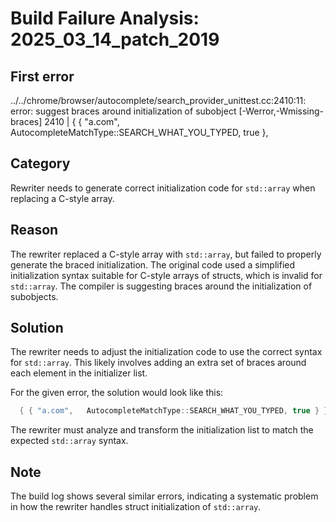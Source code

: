 # Build Failure Analysis: 2025_03_14_patch_2019

## First error

../../chrome/browser/autocomplete/search_provider_unittest.cc:2410:11: error: suggest braces around initialization of subobject [-Werror,-Wmissing-braces]
 2410 |       { { "a.com",   AutocompleteMatchType::SEARCH_WHAT_YOU_TYPED, true },

## Category
Rewriter needs to generate correct initialization code for `std::array` when replacing a C-style array.

## Reason
The rewriter replaced a C-style array with `std::array`, but failed to properly generate the braced initialization. The original code used a simplified initialization syntax suitable for C-style arrays of structs, which is invalid for `std::array`. The compiler is suggesting braces around the initialization of subobjects.

## Solution
The rewriter needs to adjust the initialization code to use the correct syntax for `std::array`. This likely involves adding an extra set of braces around each element in the initializer list.

For the given error, the solution would look like this:

```c++
  { { "a.com",   AutocompleteMatchType::SEARCH_WHAT_YOU_TYPED, true } }, // Added braces around this line
```

The rewriter must analyze and transform the initialization list to match the expected `std::array` syntax.

## Note
The build log shows several similar errors, indicating a systematic problem in how the rewriter handles struct initialization of `std::array`.